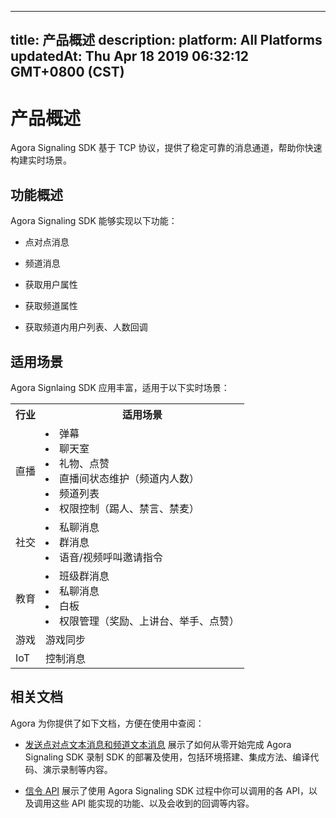 
---
title: 产品概述
description: 
platform: All Platforms
updatedAt: Thu Apr 18 2019 06:32:12 GMT+0800 (CST)
---
# 产品概述
Agora Signaling SDK 基于 TCP 协议，提供了稳定可靠的消息通道，帮助你快速构建实时场景。

## 功能概述

Agora Signaling SDK 能够实现以下功能：

-   点对点消息

-   频道消息

-   获取用户属性

-   获取频道属性

-   获取频道内用户列表、人数回调


## 适用场景

Agora Signlaing SDK 应用丰富，适用于以下实时场景：

<table>
  <tr>
    <th>行业</th>
    <th>适用场景</th>
  </tr>
  <tr>
    <td>直播</td>
    <td><li>弹幕<br><li>聊天室<br><li>礼物、点赞<br><li>直播间状态维护（频道内人数）<br><li>频道列表<br><li>权限控制（踢人、禁言、禁麦）</td>
  </tr>
  <tr>
    <td>社交</td>
    <td><li>私聊消息<br><li>群消息<br><li>语音/视频呼叫邀请指令</td>
  </tr>
  <tr>
    <td>教育</td>
    <td><li>班级群消息<br><li>私聊消息<br><li>白板<br><li>权限管理（奖励、上讲台、举手、点赞）</td>
  </tr>
  <tr>
    <td>游戏</td>
    <td>游戏同步</td>
  </tr>
  <tr>
    <td>IoT</td>
    <td>控制消息</td>
  </tr>
</table>


## 相关文档

Agora 为你提供了如下文档，方便在使用中查阅：

-   [发送点对点文本消息和频道文本消息](../../cn/Quickstart%20Guide/signal_android-1.md) 展示了如何从零开始完成 Agora Signaling SDK 录制 SDK 的部署及使用，包括环境搭建、集成方法、编译代码、演示录制等内容。

-   [信令 API](../../cn/API%20Reference/signal_android.md) 展示了使用 Agora Signaling SDK 过程中你可以调用的各 API，以及调用这些 API 能实现的功能、以及会收到的回调等内容。



